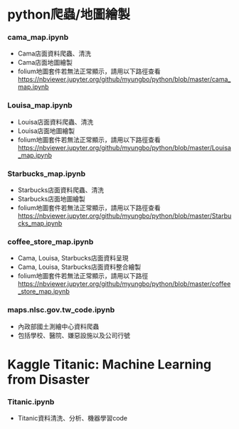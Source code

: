 # python爬蟲/地圖繪製

### cama_map.ipynb
* Cama店面資料爬蟲、清洗
* Cama店面地圖繪製
* folium地圖套件若無法正常顯示，請用以下路徑查看
https://nbviewer.jupyter.org/github/myungbo/python/blob/master/cama_map.ipynb

### Louisa_map.ipynb
* Louisa店面資料爬蟲、清洗
* Louisa店面地圖繪製
* folium地圖套件若無法正常顯示，請用以下路徑查看
https://nbviewer.jupyter.org/github/myungbo/python/blob/master/Louisa_map.ipynb

### Starbucks_map.ipynb
* Starbucks店面資料爬蟲、清洗
* Starbucks店面地圖繪製
* folium地圖套件若無法正常顯示，請用以下路徑查看
https://nbviewer.jupyter.org/github/myungbo/python/blob/master/Starbucks_map.ipynb

### coffee_store_map.ipynb
* Cama, Louisa, Starbucks店面資料呈現
* Cama, Louisa, Starbucks店面資料整合繪製
* folium地圖套件若無法正常顯示，請用以下路徑
https://nbviewer.jupyter.org/github/myungbo/python/blob/master/coffee_store_map.ipynb

### maps.nlsc.gov.tw_code.ipynb
* 內政部國土測繪中心資料爬蟲
* 包括學校、醫院、嫌惡設施以及公司行號

# Kaggle Titanic: Machine Learning from Disaster
### Titanic.ipynb
* Titanic資料清洗、分析、機器學習code

